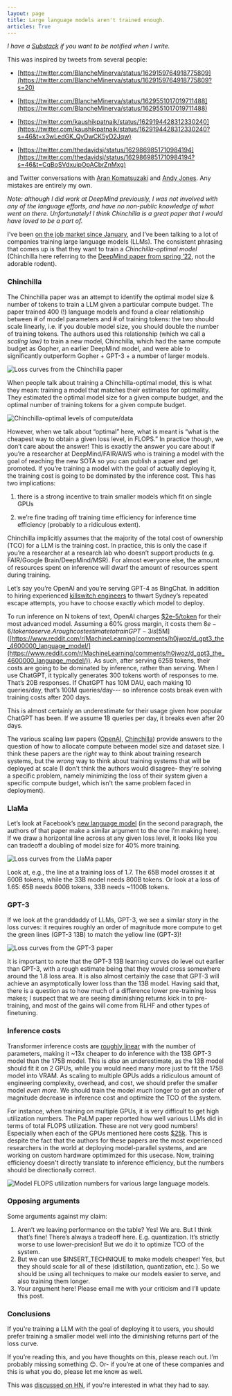 ```yaml
---
layout: page
title: Large language models aren't trained enough.
articles: True
---
```

_I have a [Substack](https://finbarrtimbers.substack.com/) if you want to be notified when I write._

This was inspired by tweets from several people:

- [https://twitter.com/BlancheMinerva/status/1629159764918775809](https://twitter.com/BlancheMinerva/status/1629159764918775809?s=20)

- [https://twitter.com/BlancheMinerva/status/1629551017019711488](https://twitter.com/BlancheMinerva/status/1629551017019711488)

- [https://twitter.com/kaushikpatnaik/status/1629194428312330240](https://twitter.com/kaushikpatnaik/status/1629194428312330240?s=46&t=x3wLedGK_QyDwCK5yD2Jqw)

- [https://twitter.com/thedavidsj/status/1629869851710984194](https://twitter.com/thedavidsj/status/1629869851710984194?s=46&t=CqBoSVdxuipOpACbrZnMxg)

and Twitter conversations with [Aran Komatsuzaki](https://twitter.com/arankomatsuzaki/) and [Andy Jones](https://twitter.com/andy_l_jones). Any mistakes are entirely my own.

_Note: although I did work at DeepMind previously, I was not involved with any of the language efforts, and have no non-public knowledge of what went on there. Unfortunately! I think Chinchilla is a great paper that I would have loved to be a part of._

I’ve been [on the job market since January]([https://www.cbc.ca/news/canada/edmonton/alphabet-closing-edmonton-deepmind-office-1.6724645](https://www.cbc.ca/news/canada/edmonton/alphabet-closing-edmonton-deepmind-office-1.6724645)), and I’ve been talking to a lot of companies training large language models (LLMs). The consistent phrasing that comes up is that they want to train a *Chinchilla-optimal model*  (Chinchilla here referring to the [DeepMind paper from spring ‘22]([https://arxiv.org/abs/2203.15556](https://arxiv.org/abs/2203.15556)), not the adorable rodent).

### Chinchilla

The Chinchilla paper was an attempt to identify the optimal model size & number of tokens to train a LLM given a particular compute budget. The paper trained 400 (!) language models and found a clear relationship between # of model parameters and # of training tokens: the two should scale linearly, i.e. if you double model size, you should double the number of training tokens. The authors used this relationship (which we call a *scaling law)* to train a new model, Chinchilla, which had the same compute budget as Gopher, an earlier DeepMind model, and were able to significantly outperform Gopher + GPT-3 + a number of larger models.

![Loss curves from the Chinchilla paper](/static/images/chinchilla-convergence.png)

When people talk about training a Chinchilla-optimal model, this is what they mean: training a model that matches their estimates for optimality. They estimated the optimal model size for a given compute budget, and the optimal number of training tokens for a given compute budget.

![Chinchilla-optimal levels of compute/data](/static/images/chinchilla-optimal.png)


However, when we talk about “optimal” here, what is meant is “what is the cheapest way to obtain a given loss level, in FLOPS.” In practice though, we don’t care about the answer! This is exactly the answer you care about if you’re a researcher at DeepMind/FAIR/AWS who is training a model with the goal of reaching the new SOTA so you can publish a paper and get promoted. If you’re training a model with the goal of actually deploying it, the training cost is going to be dominated by the inference cost. This has two implications:

1) there is a strong incentive to train smaller models which fit on single GPUs

2) we’re fine trading off training time efficiency for inference time efficiency (probably to a ridiculous extent). 

Chinchilla implicitly assumes that the majority of the total cost of ownership (TCO) for a LLM is the training cost. In practice, this is only the case if you’re a researcher at a research lab who doesn’t support products (e.g. FAIR/Google Brain/DeepMind/MSR). For almost everyone else, the amount of resources spent on inference will dwarf the amount of resources spent during training.

Let’s say you’re OpenAI and you’re serving GPT-4 as BingChat. In addition to hiring experienced [killswitch engineers](https://twitter.com/chrisjbakke/status/1628877552940097536) to thwart Sydney’s repeated escape attempts, you have to choose exactly which model to deploy. 

To run inference on N tokens of text, OpenAI charges [$2e-5/token](https://openai.com/api/pricing/) for their most advanced model. Assuming a 60% gross margin, it costs them $8e-6/token to serve. A rough cost estimate to train GPT-3 is [$5M]([https://www.reddit.com/r/MachineLearning/comments/h0jwoz/d_gpt3_the_4600000_language_model/](https://www.reddit.com/r/MachineLearning/comments/h0jwoz/d_gpt3_the_4600000_language_model/)). As such, after serving 625B tokens, their costs are going to be dominated by inference, rather than serving. When I use ChatGPT, it typically generates 300 tokens worth of responses to me. That’s 20B responses. If ChatGPT has 10M DAU, each making 10 queries/day, that’s 100M queries/day--- so inference costs break even with training costs after 200 days.

This is almost certainly an underestimate for their usage given how popular ChatGPT has been. If we assume 1B queries per day, it breaks even after 20 days. 

The various scaling law papers ([OpenAI](https://arxiv.org/abs/2001.08361), [Chinchilla](https://arxiv.org/abs/2203.15556)) provide answers to the question of how to allocate compute between model size and dataset size. I think these papers are the _right_ way to think about training research systems, but the _wrong_ way to think about training systems that will be deployed at scale (I don't think the authors would disagree- they're solving a specific problem, namely minimizing the loss of their system given a specific compute budget, which isn't the same problem faced in deployment).

### LlaMa

Let’s look at Facebook’s [new language model](https://ai.facebook.com/blog/large-language-model-llama-meta-ai/) (in the second paragraph, the authors of that paper make a similar argument to the one I’m making here). If we draw a horizontal line across at any given loss level, it looks like you can tradeoff a doubling of model size for 40% more training.

![Loss curves from the LlaMa paper](/static/images/llama-training-curves.png)


Look at, e.g., the line at a training loss of 1.7. The 65B model crosses it at 600B tokens, while the 33B model needs 800B tokens. Or look at a loss of 1.65: 65B needs 800B tokens, 33B needs ~1100B tokens. 

### GPT-3

If we look at the granddaddy of LLMs, GPT-3, we see a similar story in the loss curves: it requires roughly an order of magnitude more compute to get the green lines (GPT-3 13B) to match the yellow line (GPT-3)!

![Loss curves from the GPT-3 paper](/static/images/gpt-3-loss-curves.png)


It is important to note that the GPT-3 13B learning curves do level out earlier than GPT-3, with a rough estimate being that they would cross somewhere around the 1.8 loss area. It is also almost certainly the case that GPT-3 will achieve an asymptotically lower loss than the 13B model. Having said that, there is a question as to how much of a difference lower pre-training loss makes; I suspect that we are seeing diminishing returns kick in to pre-training, and most of the gains will come from RLHF and other types of finetuning.

### Inference costs

Transformer inference costs are [roughly linear](https://kipp.ly/blog/transformer-inference-arithmetic/) with the number of parameters, making it ~13x cheaper to do inference with the 13B GPT-3 model than the 175B model. This is _also_ an underestimate, as the 13B model should fit it on 2 GPUs, while you would need many more just to fit the 175B model into VRAM. As scaling to multiple GPUs adds a ridiculous amount of engineering complexity, overhead, and cost, we should prefer the smaller model _even more_. We should train the model _much_ longer to get an order of magnitude decrease in inference cost and optimize the TCO of the system.

For instance, when training on multiple GPUs, it is very difficult to get high utilization numbers. The PaLM paper reported how well various LLMs did in terms of total FLOPS utilization. These are not very good numbers! Especially when each of the GPUs mentioned here costs [$25k](https://www.shi.com/product/41094090/NVIDIA-Tesla-A100-GPU-computing-processor). This is despite the fact that the authors for these papers are the most experienced researchers in the world at deploying model-parallel systems, and are working on custom hardware optimimzed for this usecase. Now, training efficiency doesn't directly translate to inference efficiency, but the numbers should be directionally correct.

![Model FLOPS utilization numbers for various large language models.](/static/images/palm-utilization.png)



### Opposing arguments

Some arguments against my claim:

1. Aren’t we leaving performance on the table? Yes! We are. But I think that’s fine! There’s always a tradeoff here. E.g. quantization. It’s strictly worse to use lower-precision! But we do it to optimize TCO of the system.
2. But we can use $INSERT_TECHNIQUE to make models cheaper! Yes, but they should scale for all of these (distillation, quantization, etc.). So we should be using all techniques to make our models easier to serve, and also training them longer. 
3. Your argument here! Please email me with your criticism and I’ll update this post.

### Conclusions

If you're training a LLM with the goal of deploying it to users, you should prefer training a smaller model well into the diminishing returns part of the loss curve.

If you’re reading this, and you have thoughts on this, please reach out. I’m probably missing something 😊. Or- if you’re at one of these companies and this is what you do, please let me know as well. 


This was [discussed on HN](https://news.ycombinator.com/item?id=35344192), if you're interested in what they had to say.
